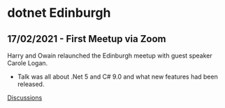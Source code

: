 # dotnet Edinburgh

## 17/02/2021 - First Meetup via Zoom
Harry and Owain relaunched the Edinburgh meetup with guest speaker Carole Logan.

  * Talk was all about .Net 5 and C# 9.0 and what new features had been released.
  
[Discussions](https://github.com/OwainWilliams/dotnetEdinburgh/discussions)
